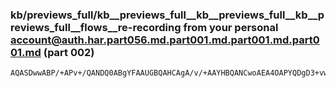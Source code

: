 ### kb/previews_full/kb__previews_full__kb__previews_full__kb__previews_full__flows__re-recording from your personal account@auth.har.part056.md.part001.md.part001.md.part001.md (part 002)

```md
AQASDwwABP/+APv+/QANDQ0ABgYFAAUGBQAHCAgA/v/+AAYHBQANCwoAEA4OAPYQDgD3+vwACwsKAAMEAgAICAgACgsEAAUHCAAEBgoA/v8AAAoHBAAoHhkA2MTCAP/n6wAFU0wAAAICAAMCAgD9//4ACAYGAAICAQAB/v
```

```
